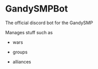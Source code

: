 # GandySMPBot

The official discord bot for the GandySMP

Manages stuff such as

- wars

- groups

- alliances